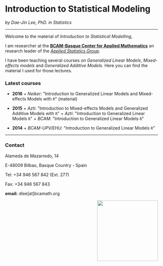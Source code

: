 # **Introduction to Statistical Modeling**
*by Dae-Jin Lee, PhD. in Statistics*  
  


----------------------------

Welcome to the material of *Introduction to Statistical Modelling*, 

I am researcher at the [**BCAM-Basque Center for Applied Mathematics**](http://www.bcamath.org)
an research leader of the [*Applied Statistics Group*](http://www.bcamath.org/en/research/lines/AS).

I have been teaching several courses on *Generalized Linear Models*, *Mixed-effects models* and *Generalized Additive Models*. Here you can find the material I used for those lectures.




### Latest courses

* **2016** 
      + *Neiker*: "Introduction to Generalized Linear Models and Mixed-effects Models with `R`" (material)
      
* **2015**
      + *Azti*: "Introduction to Mixed-effects Models and Generalized Additive Models with `R`"
      + *Azti*: "Introduction to Generalized Linear Models `R`"
      + *BCAM*: "Introduction to Generalized Linear Models `R`"
      
* **2014**
      + *BCAM-UPV/EHU*: "Introduction to Generalized Linear Models `R`"
            
      
------------------------------------      

### Contact

Alameda de Mazarredo, 14

E-48009 Bilbao, Basque Country - Spain

Tel: +34 946 567 842 (Ext. 277)

Fax: +34 946 567 843

**email:** dlee[at]bcamath.org

<img src="http://www.bcamath.org/public_images/logo_bcam.jpg" style="width: 200px;" align="right">
